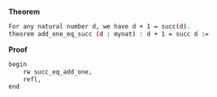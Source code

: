 **Theorem**
```sh
For any natural number d, we have d + 1 = succ(d).
theorem add_one_eq_succ (d : mynat) : d + 1 = succ d :=
```
**Proof**
```sh
begin
    rw succ_eq_add_one,
    refl,
end
```
